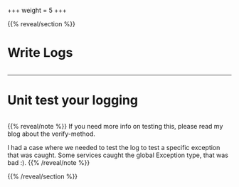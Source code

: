 +++
weight = 5
+++


{{% reveal/section %}}





# Write Logs

```cs {file="../../posts/verifyLogged-with-xunit/systemUnderTest.cs", highlightjs="4-8|9-13|10,12"}
```

---

# Unit test your logging

```cs {file="../../posts/verifyLogged-with-xunit/unitTestSolution.cs", highlightjs="2-3|6|9-10"}
```

{{% reveal/note %}}
If you need more info on testing this, please read my blog about the verify-method.

I had a case where we needed to test the log to test a specific exception that was caught. Some services caught the global Exception type, that was bad :).
{{% /reveal/note %}}

{{% /reveal/section %}}
